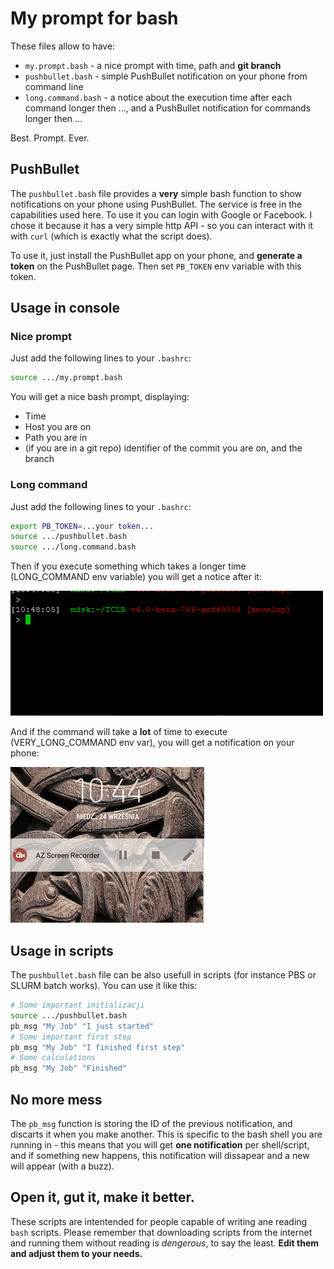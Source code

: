 # My prompt for bash

These files allow to have:
- `my.prompt.bash` - a nice prompt with time, path and **git branch**
- `pushbullet.bash` - simple PushBullet notification on your phone from command line
- `long.command.bash` - a notice about the execution time after each command longer then ..., and a PushBullet notification for commands longer then ...

Best. Prompt. Ever.

## PushBullet
The `pushbullet.bash` file provides a **very** simple bash function to show notifications on your phone using PushBullet. The service is free in the capabilities used here. To use it you can login with Google or Facebook. I chose it because it has a very simple http API - so you can interact with it with `curl` (which is exactly what the script does).

To use it, just install the PushBullet app on your phone, and **generate a token** on the PushBullet page. Then set `PB_TOKEN` env variable with this token.

## Usage in console
### Nice prompt
Just add the following lines to your `.bashrc`:
```bash
source .../my.prompt.bash
```

You will get a nice bash prompt, displaying:
- Time
- Host you are on
- Path you are in
- (if you are in a git repo) identifier of the commit you are on, and the branch

### Long command
Just add the following lines to your `.bashrc`:
```bash
export PB_TOKEN=...your token...
source .../pushbullet.bash
source .../long.command.bash
```

Then if you execute something which takes a longer time (LONG_COMMAND env variable) you will get a notice after it:

![Notification](https://raw.githubusercontent.com/llaniewski/my.prompt/pictures/kons1.gif)

And if the command will take a **lot** of time to execute (VERY_LONG_COMMAND env var), you will get a notification on your phone:

![Notification](https://raw.githubusercontent.com/llaniewski/my.prompt/pictures/kom1.gif)

## Usage in scripts
The `pushbullet.bash` file can be also usefull in scripts (for instance PBS or SLURM batch works). You can use it like this:
```bash
# Some important initializacji
source .../pushbullet.bash
pb_msg "My Job" "I just started"
# Some important first step
pb_msg "My Job" "I finished first step"
# Some calculations
pb_msg "My Job" "Finished"
```

## No more mess
The `pb_msg` function is storing the ID of the previous notification, and discarts it when you make another. This is specific to the bash shell you are running in - this means that you will get **one notification** per shell/script, and if something new happens, this notification will dissapear and a new will appear (with a buzz).

## Open it, gut it, make it better.
These scripts are intentended for people capable of writing ane reading `bash` scripts. Please remember that downloading scripts from the internet and running them without reading is *dengerous*, to say the least. **Edit them and adjust them to your needs.**
